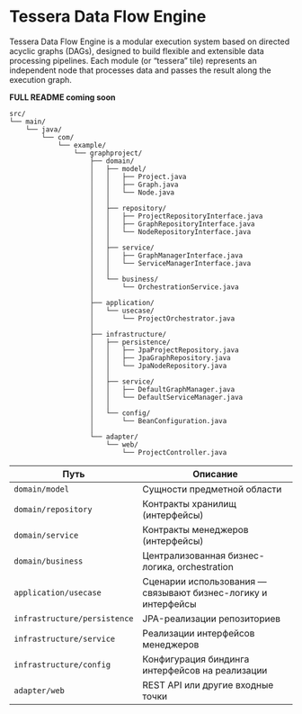 # Tessera Data Flow Engine
Tessera Data Flow Engine is a modular execution system based on directed acyclic graphs (DAGs), designed to build flexible and extensible data processing pipelines. Each module (or “tessera” tile) represents an independent node that processes data and passes the result along the execution graph.

**FULL README coming soon**

```
src/
└── main/
    └── java/
        └── com/
            └── example/
                └── graphproject/
                    ├── domain/
                    │   ├── model/
                    │   │   ├── Project.java
                    │   │   ├── Graph.java
                    │   │   └── Node.java
                    │   │
                    │   ├── repository/
                    │   │   ├── ProjectRepositoryInterface.java
                    │   │   ├── GraphRepositoryInterface.java
                    │   │   └── NodeRepositoryInterface.java
                    │   │
                    │   ├── service/
                    │   │   ├── GraphManagerInterface.java
                    │   │   └── ServiceManagerInterface.java
                    │   │
                    │   └── business/
                    │       └── OrchestrationService.java
                    │
                    ├── application/
                    │   └── usecase/
                    │       └── ProjectOrchestrator.java
                    │
                    ├── infrastructure/
                    │   ├── persistence/
                    │   │   ├── JpaProjectRepository.java
                    │   │   ├── JpaGraphRepository.java
                    │   │   └── JpaNodeRepository.java
                    │   │
                    │   ├── service/
                    │   │   ├── DefaultGraphManager.java
                    │   │   └── DefaultServiceManager.java
                    │   │
                    │   └── config/
                    │       └── BeanConfiguration.java
                    │
                    └── adapter/
                        └── web/
                            └── ProjectController.java
```
| Путь                       | Описание                                                     |
|---------------------------|--------------------------------------------------------------|
| `domain/model`            | Сущности предметной области                                  |
| `domain/repository`       | Контракты хранилищ (интерфейсы)                              |
| `domain/service`          | Контракты менеджеров (интерфейсы)                            |
| `domain/business`         | Централизованная бизнес-логика, orchestration                |
| `application/usecase`     | Сценарии использования — связывают бизнес-логику и интерфейсы |
| `infrastructure/persistence` | JPA-реализации репозиториев                             |
| `infrastructure/service`  | Реализации интерфейсов менеджеров                            |
| `infrastructure/config`   | Конфигурация биндинга интерфейсов на реализации              |
| `adapter/web`             | REST API или другие входные точки                            |